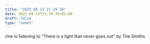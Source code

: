 ```yaml
---
title: "2025 08 13 21 39 38"
date: 2025-08-13T21:39:39+02:00
draft: false
type: "tweet"
---
```

/me is listening to "There is a light that never goes out" by The Smiths
